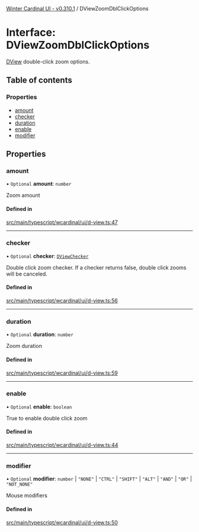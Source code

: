 [Winter Cardinal UI - v0.310.1](../index.md) / DViewZoomDblClickOptions

# Interface: DViewZoomDblClickOptions

[DView](DView.md) double-click zoom options.

## Table of contents

### Properties

- [amount](DViewZoomDblClickOptions.md#amount)
- [checker](DViewZoomDblClickOptions.md#checker)
- [duration](DViewZoomDblClickOptions.md#duration)
- [enable](DViewZoomDblClickOptions.md#enable)
- [modifier](DViewZoomDblClickOptions.md#modifier)

## Properties

### amount

• `Optional` **amount**: `number`

Zoom amount

#### Defined in

[src/main/typescript/wcardinal/ui/d-view.ts:47](https://github.com/winter-cardinal/winter-cardinal-ui/blob/v0.310.1/src/main/typescript/wcardinal/ui/d-view.ts#L47)

___

### checker

• `Optional` **checker**: [`DViewChecker`](../index.md#dviewchecker)

Double click zoom checker.
If a checker returns false, double click zooms will be canceled.

#### Defined in

[src/main/typescript/wcardinal/ui/d-view.ts:56](https://github.com/winter-cardinal/winter-cardinal-ui/blob/v0.310.1/src/main/typescript/wcardinal/ui/d-view.ts#L56)

___

### duration

• `Optional` **duration**: `number`

Zoom duration

#### Defined in

[src/main/typescript/wcardinal/ui/d-view.ts:59](https://github.com/winter-cardinal/winter-cardinal-ui/blob/v0.310.1/src/main/typescript/wcardinal/ui/d-view.ts#L59)

___

### enable

• `Optional` **enable**: `boolean`

True to enable double click zoom

#### Defined in

[src/main/typescript/wcardinal/ui/d-view.ts:44](https://github.com/winter-cardinal/winter-cardinal-ui/blob/v0.310.1/src/main/typescript/wcardinal/ui/d-view.ts#L44)

___

### modifier

• `Optional` **modifier**: `number` \| ``"NONE"`` \| ``"CTRL"`` \| ``"SHIFT"`` \| ``"ALT"`` \| ``"AND"`` \| ``"OR"`` \| ``"NOT_NONE"``

Mouse modifiers

#### Defined in

[src/main/typescript/wcardinal/ui/d-view.ts:50](https://github.com/winter-cardinal/winter-cardinal-ui/blob/v0.310.1/src/main/typescript/wcardinal/ui/d-view.ts#L50)
